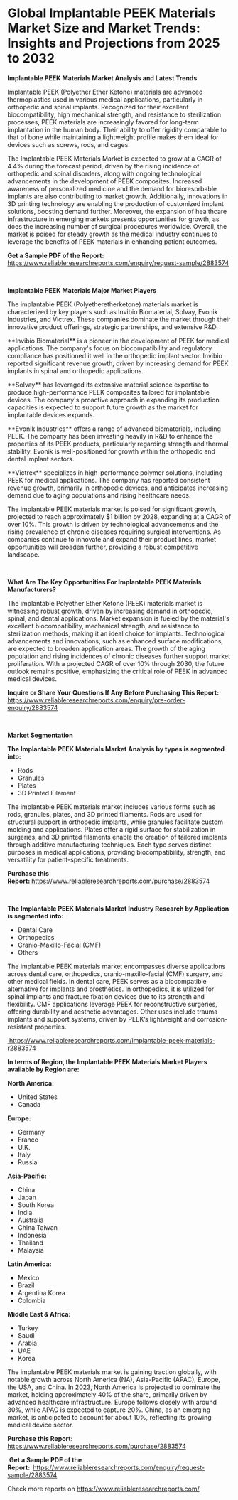 <p><h1>Global Implantable PEEK Materials Market Size and Market Trends: Insights and Projections from 2025 to 2032</h1></p><p><strong>Implantable PEEK Materials Market Analysis and Latest Trends</strong></p>
<p><p>Implantable PEEK (Polyether Ether Ketone) materials are advanced thermoplastics used in various medical applications, particularly in orthopedic and spinal implants. Recognized for their excellent biocompatibility, high mechanical strength, and resistance to sterilization processes, PEEK materials are increasingly favored for long-term implantation in the human body. Their ability to offer rigidity comparable to that of bone while maintaining a lightweight profile makes them ideal for devices such as screws, rods, and cages.</p><p>The Implantable PEEK Materials Market is expected to grow at a CAGR of 4.4% during the forecast period, driven by the rising incidence of orthopedic and spinal disorders, along with ongoing technological advancements in the development of PEEK composites. Increased awareness of personalized medicine and the demand for bioresorbable implants are also contributing to market growth. Additionally, innovations in 3D printing technology are enabling the production of customized implant solutions, boosting demand further. Moreover, the expansion of healthcare infrastructure in emerging markets presents opportunities for growth, as does the increasing number of surgical procedures worldwide. Overall, the market is poised for steady growth as the medical industry continues to leverage the benefits of PEEK materials in enhancing patient outcomes.</p></p>
<p><strong>Get a Sample PDF of the Report:&nbsp;</strong> <a href="https://www.reliableresearchreports.com/enquiry/request-sample/2883574?utm_campaign=3364&utm_medium=2&utm_source=Github&utm_content=ia&utm_term=13032025&utm_id=implantable-peek-materials">https://www.reliableresearchreports.com/enquiry/request-sample/2883574</a></p>
<p>&nbsp;</p>
<p><strong>Implantable PEEK Materials Major Market Players</strong></p>
<p><p>The implantable PEEK (Polyetheretherketone) materials market is characterized by key players such as Invibio Biomaterial, Solvay, Evonik Industries, and Victrex. These companies dominate the market through their innovative product offerings, strategic partnerships, and extensive R&D.</p><p>**Invibio Biomaterial** is a pioneer in the development of PEEK for medical applications. The company's focus on biocompatibility and regulatory compliance has positioned it well in the orthopedic implant sector. Invibio reported significant revenue growth, driven by increasing demand for PEEK implants in spinal and orthopedic applications.</p><p>**Solvay** has leveraged its extensive material science expertise to produce high-performance PEEK composites tailored for implantable devices. The company's proactive approach in expanding its production capacities is expected to support future growth as the market for implantable devices expands.</p><p>**Evonik Industries** offers a range of advanced biomaterials, including PEEK. The company has been investing heavily in R&D to enhance the properties of its PEEK products, particularly regarding strength and thermal stability. Evonik is well-positioned for growth within the orthopedic and dental implant sectors.</p><p>**Victrex** specializes in high-performance polymer solutions, including PEEK for medical applications. The company has reported consistent revenue growth, primarily in orthopedic devices, and anticipates increasing demand due to aging populations and rising healthcare needs.</p><p>The implantable PEEK materials market is poised for significant growth, projected to reach approximately $1 billion by 2028, expanding at a CAGR of over 10%. This growth is driven by technological advancements and the rising prevalence of chronic diseases requiring surgical interventions. As companies continue to innovate and expand their product lines, market opportunities will broaden further, providing a robust competitive landscape.</p></p>
<p>&nbsp;</p>
<p><strong>What Are The Key Opportunities For Implantable PEEK Materials Manufacturers?</strong></p>
<p><p>The implantable Polyether Ether Ketone (PEEK) materials market is witnessing robust growth, driven by increasing demand in orthopedic, spinal, and dental applications. Market expansion is fueled by the material's excellent biocompatibility, mechanical strength, and resistance to sterilization methods, making it an ideal choice for implants. Technological advancements and innovations, such as enhanced surface modifications, are expected to broaden application areas. The growth of the aging population and rising incidences of chronic diseases further support market proliferation. With a projected CAGR of over 10% through 2030, the future outlook remains positive, emphasizing the critical role of PEEK in advanced medical devices.</p></p>
<p><strong>Inquire or Share Your Questions If Any Before Purchasing This Report:</strong> <a href="https://www.reliableresearchreports.com/enquiry/pre-order-enquiry/2883574?utm_campaign=3364&utm_medium=2&utm_source=Github&utm_content=ia&utm_term=13032025&utm_id=implantable-peek-materials">https://www.reliableresearchreports.com/enquiry/pre-order-enquiry/2883574</a></p>
<p>&nbsp;</p>
<p><strong>Market Segmentation</strong></p>
<p><strong>The Implantable PEEK Materials Market Analysis by types is segmented into:</strong></p>
<p><ul><li>Rods</li><li>Granules</li><li>Plates</li><li>3D Printed Filament</li></ul></p>
<p><p>The implantable PEEK materials market includes various forms such as rods, granules, plates, and 3D printed filaments. Rods are used for structural support in orthopedic implants, while granules facilitate custom molding and applications. Plates offer a rigid surface for stabilization in surgeries, and 3D printed filaments enable the creation of tailored implants through additive manufacturing techniques. Each type serves distinct purposes in medical applications, providing biocompatibility, strength, and versatility for patient-specific treatments.</p></p>
<p><strong>Purchase this Report:&nbsp;</strong><a href="https://www.reliableresearchreports.com/purchase/2883574?utm_campaign=3364&utm_medium=2&utm_source=Github&utm_content=ia&utm_term=13032025&utm_id=implantable-peek-materials">https://www.reliableresearchreports.com/purchase/2883574</a></p>
<p>&nbsp;</p>
<p><strong>The Implantable PEEK Materials Market Industry Research by Application is segmented into:</strong></p>
<p><ul><li>Dental Care</li><li>Orthopedics</li><li>Cranio-Maxillo-Facial (CMF)</li><li>Others</li></ul></p>
<p><p>The implantable PEEK materials market encompasses diverse applications across dental care, orthopedics, cranio-maxillo-facial (CMF) surgery, and other medical fields. In dental care, PEEK serves as a biocompatible alternative for implants and prosthetics. In orthopedics, it is utilized for spinal implants and fracture fixation devices due to its strength and flexibility. CMF applications leverage PEEK for reconstructive surgeries, offering durability and aesthetic advantages. Other uses include trauma implants and support systems, driven by PEEK’s lightweight and corrosion-resistant properties.</p></p>
<p><a href="https://www.reliableresearchreports.com/implantable-peek-materials-r2883574?utm_campaign=3364&utm_medium=2&utm_source=Github&utm_content=ia&utm_term=13032025&utm_id=implantable-peek-materials">&nbsp;https://www.reliableresearchreports.com/implantable-peek-materials-r2883574</a></p>
<p><strong>In terms of Region, the Implantable PEEK Materials Market Players available by Region are:</strong></p>
<p>
    <p> <strong> North America: </strong>
        <ul>
            <li>United States</li>
            <li>Canada</li>
        </ul>
        </p> 
    <p> <strong> Europe: </strong>
        <ul>
            <li>Germany</li>
            <li>France</li>
            <li>U.K.</li>
            <li>Italy</li>
            <li>Russia</li>
        </ul>
        </p> 
    <p> <strong> Asia-Pacific: </strong>
        <ul>
            <li>China</li>
            <li>Japan</li>
            <li>South Korea</li>
            <li>India</li>
            <li>Australia</li>
            <li>China Taiwan</li>
            <li>Indonesia</li>
            <li>Thailand</li>
            <li>Malaysia</li>
        </ul>
        </p> 
    <p> <strong> Latin America: </strong>
        <ul>
            <li>Mexico</li>
            <li>Brazil</li>
            <li>Argentina Korea</li>
            <li>Colombia</li>
        </ul>
        </p> 
    <p> <strong> Middle East & Africa: </strong>
        <ul>
            <li>Turkey</li>
            <li>Saudi</li>
            <li>Arabia</li>
            <li>UAE</li>
            <li>Korea</li>
        </ul>
    </p>
    </p>
<p><p>The implantable PEEK materials market is gaining traction globally, with notable growth across North America (NA), Asia-Pacific (APAC), Europe, the USA, and China. In 2023, North America is projected to dominate the market, holding approximately 40% of the share, primarily driven by advanced healthcare infrastructure. Europe follows closely with around 30%, while APAC is expected to capture 20%. China, as an emerging market, is anticipated to account for about 10%, reflecting its growing medical device sector.</p></p>
<p><strong>Purchase this Report: </strong><a href="https://www.reliableresearchreports.com/purchase/2883574?utm_campaign=3364&utm_medium=2&utm_source=Github&utm_content=ia&utm_term=13032025&utm_id=implantable-peek-materials">https://www.reliableresearchreports.com/purchase/2883574</a></p>
<p>&nbsp;<strong>Get a Sample PDF of the Report:&nbsp;&nbsp;</strong><a href="https://www.reliableresearchreports.com/enquiry/request-sample/2883574?utm_campaign=3364&utm_medium=2&utm_source=Github&utm_content=ia&utm_term=13032025&utm_id=implantable-peek-materials">https://www.reliableresearchreports.com/enquiry/request-sample/2883574</a></p>
<p><strong></strong></p>
<p>Check more reports on <a href="https://www.reliableresearchreports.com/?utm_campaign=3364&utm_medium=2&utm_source=Github&utm_content=ia&utm_term=13032025&utm_id=implantable-peek-materials">https://www.reliableresearchreports.com/</a></p>